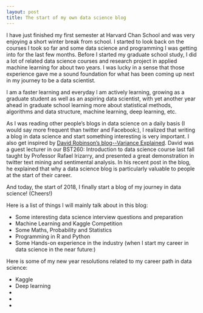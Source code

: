 ```yaml
---
layout: post
title: The start of my own data science blog
---
```


I have just finished my first semester at Harvard Chan School and was very enjoying a short winter break from school. I started to look back on the courses I took so far and some data science and programming I was getting into for the last few months. Before I started my graduate school study, I did a lot of related data science courses and research project in applied machine learning for about two years. I was lucky in a sense that those experience gave me a sound foundation for what has been coming up next in my journey to be a data scientist.

I am a faster learning and everyday l am actively learning, growing as a graduate student as well as an aspiring data scientist, with yet another year ahead in graduate school learning more about statistical methods, algorithms and data structure, machine learning, deep learning, etc.

As I was reading other people’s blogs in data science on a daily basis (I would say more frequent than twitter and Facebook:), I realized that writing a blog in data science and start something interesting is very important. I also get inspired by [David Robinson’s blog--Variance Explained](http://varianceexplained.org). David was a guest lecturer in our BST260: Introduction to data science course last fall taught by Professor Rafael Irizarry, and presented a great demonstration in twitter text mining and sentimental analysis. In his recent post in the blog, he explained that why a data science blog is particularly valuable to people at the start of their career.

And today, the start of 2018, I finally start a blog of my journey in data science! (Cheers!)

Here is a list of things I will mainly talk about in this blog:

- Some interesting data science interview questions and preparation
- Machine Learning and Kaggle Competition
- Some Maths, Probability and Statistics
- Programming in R and Python
- Some Hands-on experience in the industry (when I start my career in data science in the near future:)

Here is some of my new year resolutions related to my career path in data science:

- Kaggle
- Deep learning
-
-
-

